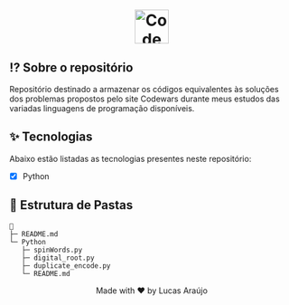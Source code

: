 <h1 align="center">
  <a href="https://github.com/luksaraujo/Codewars.com">
    <img alt="Codewars logo" height="60" title="Codewars" src="https://www.codewars.com/packs/assets/logo.61192cf7.svg" />
  </a>
</h1>

## ⁉ Sobre o repositório

Repositório destinado a armazenar os códigos equivalentes às soluções dos problemas propostos pelo site Codewars durante meus estudos das variadas linguagens de programação disponíveis.

## ✨ Tecnologias

Abaixo estão listadas as tecnologias presentes neste repositório:

- [x] Python

## 📁 Estrutura de Pastas

```
📁
├─ README.md
└─ Python
   ├─ spinWords.py
   ├─ digital_root.py
   ├─ duplicate_encode.py
   └─ README.md
```

<div align="center">
  <p>Made with ❤ by Lucas Araújo</p>
</div>

